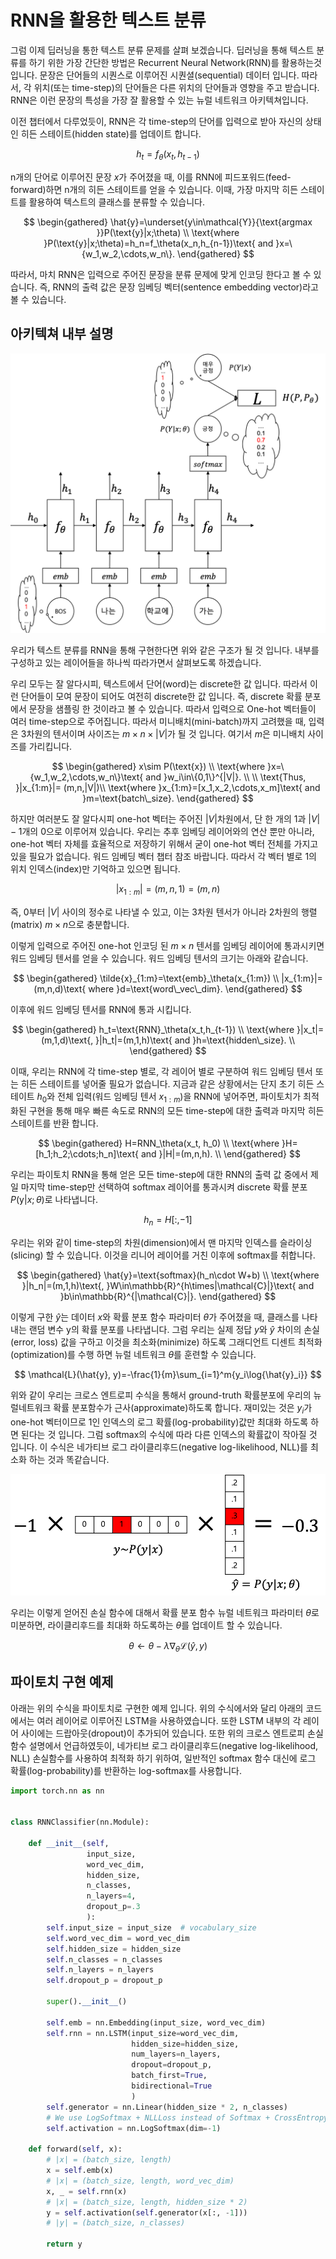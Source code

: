 # RNN을 활용한 텍스트 분류

그럼 이제 딥러닝을 통한 텍스트 분류 문제를 살펴 보겠습니다. 딥러닝을 통해 텍스트 분류를 하기 위한 가장 간단한 방법은 Recurrent Neural Network(RNN)를 활용하는것 입니다. 문장은 단어들의 시퀀스로 이루어진 시퀀셜(sequential) 데이터 입니다. 따라서, 각 위치(또는 time-step)의 단어들은 다른 위치의 단어들과 영향을 주고 받습니다. RNN은 이런 문장의 특성을 가장 잘 활용할 수 있는 뉴럴 네트워크 아키텍쳐입니다.

이전 챕터에서 다루었듯이, RNN은 각 time-step의 단어를 입력으로 받아 자신의 상태인 히든 스테이트(hidden state)를 업데이트 합니다.

$$
h_t=f_\theta(x_t,h_{t-1})
$$

n개의 단어로 이루어진 문장 $x$가 주어졌을 때, 이를 RNN에 피드포워드(feed-forward)하면 n개의 히든 스테이트를 얻을 수 있습니다. 이때, 가장 마지막 히든 스테이트를 활용하여 텍스트의 클래스를 분류할 수 있습니다.

$$
\begin{gathered}
\hat{y}=\underset{y\in\mathcal{Y}}{\text{argmax }}P(\text{y}|x;\theta) \\
\text{where }P(\text{y}|x;\theta)=h_n=f_\theta(x_n,h_{n-1})\text{ and }x=\{w_1,w_2,\cdots,w_n\}.
\end{gathered}
$$

따라서, 마치 RNN은 입력으로 주어진 문장을 분류 문제에 맞게 인코딩 한다고 볼 수 있습니다. 즉, RNN의 출력 값은 문장 임베딩 벡터(sentence embedding vector)라고 볼 수 있습니다.

## 아키텍쳐 내부 설명

![RNN의 마지막 time-step의 출력을 사용 하는 경우](../assets/rnn-apply-1.png)

우리가 텍스트 분류를 RNN을 통해 구현한다면 위와 같은 구조가 될 것 입니다. 내부를 구성하고 있는 레이어들을 하나씩 따라가면서 살펴보도록 하겠습니다.

우리 모두는 잘 알다시피, 텍스트에서 단어(word)는 discrete한 값 입니다. 따라서 이런 단어들이 모여 문장이 되어도 여전히 discrete한 값 입니다. 즉, discrete 확률 분포에서 문장을 샘플링 한 것이라고 볼 수 있습니다. 따라서 입력으로 One-hot 벡터들이 여러 time-step으로 주어집니다. 따라서 미니배치(mini-batch)까지 고려했을 때, 입력은 3차원의 텐서이며 사이즈는 $m \times n \times |V|$가 될 것 입니다. 여기서 $m$은 미니배치 사이즈를 가리킵니다.

$$
\begin{gathered}
x\sim P(\text{x}) \\
\text{where }x=\{w_1,w_2,\cdots,w_n\}\text{ and }w_i\in\{0,1\}^{|V|}. \\
\\
\text{Thus, }|x_{1:m}|= (m,n,|V|)\\
\text{where }x_{1:m}=[x_1,x_2,\cdots,x_m]\text{ and }m=\text{batch\_size}.
\end{gathered}
$$

하지만 여러분도 잘 알다시피 one-hot 벡터는 주어진 $|V|$차원에서, 단 한 개의 1과 $|V|-1$개의 0으로 이루어져 있습니다. 우리는 추후 임베딩 레이어와의 연산 뿐만 아니라, one-hot 벡터 자체를 효율적으로 저장하기 위해서 굳이 one-hot 벡터 전체를 가지고 있을 필요가 없습니다. <comment> 워드 임베딩 벡터 챕터 참조 바랍니다. </comment> 따라서 각 벡터 별로 1의 위치 인덱스(index)만 기억하고 있으면 됩니다.

$$
|x_{1:m}|=(m,n,1)=(m,n)
$$

즉, 0부터 $|V|$ 사이의 정수로 나타낼 수 있고, 이는 3차원 텐서가 아니라 2차원의 행렬(matrix) $m \times n$으로 충분합니다.

이렇게 입력으로 주어진 one-hot 인코딩 된 $m \times n$ 텐서를 임베딩 레이어에 통과시키면 워드 임베딩 텐서를 얻을 수 있습니다. 워드 임베딩 텐서의 크기는 아래와 같습니다.

$$
\begin{gathered}
\tilde{x}_{1:m}=\text{emb}_\theta(x_{1:m}) \\
|x_{1:m}|=(m,n,d)\text{ where }d=\text{word\_vec\_dim}.
\end{gathered}
$$

이후에 워드 임베딩 텐서를 RNN에 통과 시킵니다.

$$
\begin{gathered}
h_t=\text{RNN}_\theta(x_t,h_{t-1}) \\
\text{where }|x_t|=(m,1,d)\text{, }|h_t|=(m,1,h)\text{ and }h=\text{hidden\_size}. \\
\end{gathered}
$$

이때, 우리는 RNN에 각 time-step 별로, 각 레이어 별로 구분하여 워드 임베딩 텐서 또는 히든 스테이트를 넣어줄 필요가 없습니다. 지금과 같은 상황에서는 단지 초기 히든 스테이트 $h_0$와 전체 입력(워드 임베딩 텐서 $x_{1:m}$)을 RNN에 넣어주면, 파이토치가 최적화된 구현을 통해 매우 빠른 속도로 RNN의 모든 time-step에 대한 출력과 마지막 히든 스테이트를 반환 합니다.

$$
\begin{gathered}
H=RNN_\theta(x_t, h_0) \\
\text{where }H=[h_1;h_2;\cdots;h_n]\text{ and }|H|=(m,n,h). \\
\end{gathered}
$$

우리는 파이토치 RNN을 통해 얻은 모든 time-step에 대한 RNN의 출력 값 중에서 제일 마지막 time-step만 선택하여 softmax 레이어를 통과시켜 discrete 확률 분포 $P(\text{y}|x;\theta)$로 나타냅니다.

$$
h_n=H[:, -1]
$$

우리는 위와 같이 time-step의 차원(dimension)에서 맨 마지막 인덱스를 슬라이싱(slicing) 할 수 있습니다. 이것을 리니어 레이어를 거친 이후에 softmax를 취합니다.

$$
\begin{gathered}
\hat{y}=\text{softmax}(h_n\cdot W+b) \\
\text{where }|h_n|=(m,1,h)\text{, }W\in\mathbb{R}^{h\times|\mathcal{C}|}\text{ and }b\in\mathbb{R}^{|\mathcal{C}|}.
\end{gathered}
$$

이렇게 구한 $\hat{y}$는 데이터 $x$와 확률 분포 함수 파라미터 $\theta$가 주어졌을 때, 클래스를 나타내는 랜덤 변수 $\text{y}$의 확률 분포를 나타냅니다. 그럼 우리는 실제 정답 $y$와 $\hat{y}$ 차이의 손실(error, loss) 값을 구하고 이것을 최소화(minimize) 하도록 그래디언트 디센트 최적화(optimization)를 수행 하면 뉴럴 네트워크 $\theta$를 훈련할 수 있습니다.

$$
\mathcal{L}(\hat{y}, y)=-\frac{1}{m}\sum_{i=1}^m{y_i\log{\hat{y}_i}}
$$

위와 같이 우리는 크로스 엔트로피 수식을 통해서 ground-truth 확률분포에 우리의 뉴럴네트워크 확률 분포함수가 근사(approximate)하도록 합니다. 재미있는 것은 $y_i$가 one-hot 벡터이므로 1인 인덱스의 로그 확률(log-probability)값만 최대화 하도록 하면 된다는 것 입니다. 그럼 softmax의 수식에 따라 다른 인덱스의 확률값이 작아질 것 입니다. 이 수식은 네가티브 로그 라이클리후드(negative log-likelihood, NLL)를 최소화 하는 것과 똑같습니다.

![One-hot 벡터로 구성된 정답 샘플과 뉴럴 네트워크를 통해 얻은 discrete 확률 분포 사이의 손실 함수 계산](../assets/tc-cross_entropy.png)

우리는 이렇게 얻어진 손실 함수에 대해서 확률 분포 함수 뉴럴 네트워크 파라미터 $\theta$로 미분하면, 라이클리후드를 최대화 하도록하는 $\theta$를 업데이트 할 수 있습니다.

$$
\theta\leftarrow\theta-\lambda\nabla_\theta\mathcal{L}(\hat{y},y)
$$

## 파이토치 구현 예제

아래는 위의 수식을 파이토치로 구현한 예제 입니다. 위의 수식에서와 달리 아래의 코드에서는 여러 레이어로 이루어진 LSTM을 사용하였습니다. 또한 LSTM 내부의 각 레이어 사이에는 드랍아웃(dropout)이 추가되어 있습니다. 또한 위의 크로스 엔트로피 손실 함수 설명에서 언급하였듯이, 네가티브 로그 라이클리후드(negative log-likelihood, NLL) 손실함수를 사용하여 최적화 하기 위하여, 일반적인 softmax 함수 대신에 로그 확률(log-probability)를 반환하는 log-softmax를 사용합니다.

```python
import torch.nn as nn


class RNNClassifier(nn.Module):

    def __init__(self, 
                 input_size, 
                 word_vec_dim, 
                 hidden_size, 
                 n_classes,
                 n_layers=4, 
                 dropout_p=.3
                 ):
        self.input_size = input_size  # vocabulary_size
        self.word_vec_dim = word_vec_dim
        self.hidden_size = hidden_size
        self.n_classes = n_classes
        self.n_layers = n_layers
        self.dropout_p = dropout_p

        super().__init__()

        self.emb = nn.Embedding(input_size, word_vec_dim)
        self.rnn = nn.LSTM(input_size=word_vec_dim,
                           hidden_size=hidden_size,
                           num_layers=n_layers,
                           dropout=dropout_p,
                           batch_first=True,
                           bidirectional=True
                           )
        self.generator = nn.Linear(hidden_size * 2, n_classes)
        # We use LogSoftmax + NLLLoss instead of Softmax + CrossEntropy
        self.activation = nn.LogSoftmax(dim=-1)

    def forward(self, x):
        # |x| = (batch_size, length)
        x = self.emb(x)
        # |x| = (batch_size, length, word_vec_dim)
        x, _ = self.rnn(x)
        # |x| = (batch_size, length, hidden_size * 2)
        y = self.activation(self.generator(x[:, -1]))
        # |y| = (batch_size, n_classes)

        return y
```